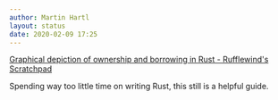```yaml
---
author: Martin Hartl
layout: status
date: 2020-02-09 17:25
---
```

[Graphical depiction of ownership and borrowing in Rust - Rufflewind's Scratchpad](https://rufflewind.com/2017-02-15/rust-move-copy-borrow)

Spending way too little time on writing Rust, this still is a helpful guide.